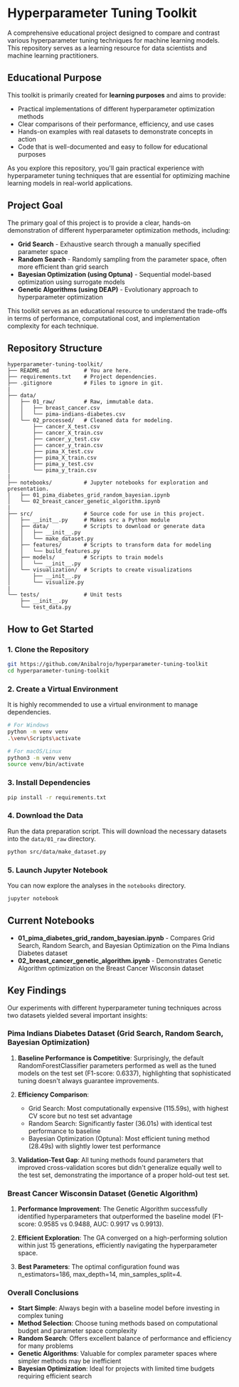 # Hyperparameter Tuning Toolkit

A comprehensive educational project designed to compare and contrast various hyperparameter tuning techniques for machine learning models. This repository serves as a learning resource for data scientists and machine learning practitioners.

## Educational Purpose

This toolkit is primarily created for **learning purposes** and aims to provide:

* Practical implementations of different hyperparameter optimization methods
* Clear comparisons of their performance, efficiency, and use cases
* Hands-on examples with real datasets to demonstrate concepts in action
* Code that is well-documented and easy to follow for educational purposes

As you explore this repository, you'll gain practical experience with hyperparameter tuning techniques that are essential for optimizing machine learning models in real-world applications.

## Project Goal

The primary goal of this project is to provide a clear, hands-on demonstration of different hyperparameter optimization methods, including:

* **Grid Search** - Exhaustive search through a manually specified parameter space
* **Random Search** - Randomly sampling from the parameter space, often more efficient than grid search
* **Bayesian Optimization (using Optuna)** - Sequential model-based optimization using surrogate models
* **Genetic Algorithms (using DEAP)** - Evolutionary approach to hyperparameter optimization

This toolkit serves as an educational resource to understand the trade-offs in terms of performance, computational cost, and implementation complexity for each technique.

## Repository Structure

```
hyperparameter-tuning-toolkit/
├── README.md           # You are here.
├── requirements.txt    # Project dependencies.
├── .gitignore          # Files to ignore in git.
|
├── data/
│   ├── 01_raw/         # Raw, immutable data.
│   │   ├── breast_cancer.csv
│   │   └── pima-indians-diabetes.csv
│   └── 02_processed/   # Cleaned data for modeling.
│       ├── cancer_X_test.csv
│       ├── cancer_X_train.csv
│       ├── cancer_y_test.csv
│       ├── cancer_y_train.csv
│       ├── pima_X_test.csv
│       ├── pima_X_train.csv
│       ├── pima_y_test.csv
│       └── pima_y_train.csv
|
├── notebooks/          # Jupyter notebooks for exploration and presentation.
│   ├── 01_pima_diabetes_grid_random_bayesian.ipynb
│   └── 02_breast_cancer_genetic_algorithm.ipynb
|
├── src/                # Source code for use in this project.
│   ├── __init__.py     # Makes src a Python module
│   ├── data/           # Scripts to download or generate data
│   │   ├── __init__.py
│   │   └── make_dataset.py
│   ├── features/       # Scripts to transform data for modeling
│   │   └── build_features.py
│   ├── models/         # Scripts to train models
│   │   └── __init__.py
│   └── visualization/  # Scripts to create visualizations
│       ├── __init__.py
│       └── visualize.py
|
└── tests/              # Unit tests
    ├── __init__.py
    └── test_data.py
```

## How to Get Started

### 1. Clone the Repository

```bash
git https://github.com/Anibalrojo/hyperparameter-tuning-toolkit
cd hyperparameter-tuning-toolkit
```

### 2. Create a Virtual Environment

It is highly recommended to use a virtual environment to manage dependencies.

```bash
# For Windows
python -m venv venv
.\venv\Scripts\activate

# For macOS/Linux
python3 -m venv venv
source venv/bin/activate
```

### 3. Install Dependencies

```bash
pip install -r requirements.txt
```

### 4. Download the Data

Run the data preparation script. This will download the necessary datasets into the `data/01_raw` directory.

```bash
python src/data/make_dataset.py
```

### 5. Launch Jupyter Notebook

You can now explore the analyses in the `notebooks` directory.

```bash
jupyter notebook
```

## Current Notebooks

* **01_pima_diabetes_grid_random_bayesian.ipynb** - Compares Grid Search, Random Search, and Bayesian Optimization on the Pima Indians Diabetes dataset
* **02_breast_cancer_genetic_algorithm.ipynb** - Demonstrates Genetic Algorithm optimization on the Breast Cancer Wisconsin dataset

## Key Findings

Our experiments with different hyperparameter tuning techniques across two datasets yielded several important insights:

### Pima Indians Diabetes Dataset (Grid Search, Random Search, Bayesian Optimization)

1. **Baseline Performance is Competitive**: Surprisingly, the default RandomForestClassifier parameters performed as well as the tuned models on the test set (F1-score: 0.6337), highlighting that sophisticated tuning doesn't always guarantee improvements.

2. **Efficiency Comparison**:
   * Grid Search: Most computationally expensive (115.59s), with highest CV score but no test set advantage
   * Random Search: Significantly faster (36.01s) with identical test performance to baseline
   * Bayesian Optimization (Optuna): Most efficient tuning method (28.49s) with slightly lower test performance

3. **Validation-Test Gap**: All tuning methods found parameters that improved cross-validation scores but didn't generalize equally well to the test set, demonstrating the importance of a proper hold-out test set.

### Breast Cancer Wisconsin Dataset (Genetic Algorithm)

1. **Performance Improvement**: The Genetic Algorithm successfully identified hyperparameters that outperformed the baseline model (F1-score: 0.9585 vs 0.9488, AUC: 0.9917 vs 0.9913).

2. **Efficient Exploration**: The GA converged on a high-performing solution within just 15 generations, efficiently navigating the hyperparameter space.

3. **Best Parameters**: The optimal configuration found was n_estimators=186, max_depth=14, min_samples_split=4.

### Overall Conclusions

* **Start Simple**: Always begin with a baseline model before investing in complex tuning
* **Method Selection**: Choose tuning methods based on computational budget and parameter space complexity
* **Random Search**: Offers excellent balance of performance and efficiency for many problems
* **Genetic Algorithms**: Valuable for complex parameter spaces where simpler methods may be inefficient
* **Bayesian Optimization**: Ideal for projects with limited time budgets requiring efficient search
